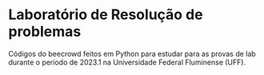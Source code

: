 # Laboratório de Resolução de problemas
Códigos do beecrowd feitos em Python para estudar para as provas de lab durante o período de 2023.1 na Universidade Federal Fluminense (UFF).
